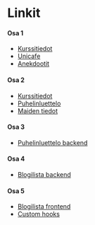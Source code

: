Linkit
===
#### Osa 1
- [Kurssitiedot](https://github.com/S4ndyk-fullstack/kurssitiedot/tree/osa1)
- [Unicafe](https://github.com/S4ndyk-fullstack/unicafe)
- [Anekdootit](https://github.com/S4ndyk-fullstack/anekdootit)
#### Osa 2
- [Kurssitiedot](https://github.com/S4ndyk-fullstack/kurssitiedot/tree/osa2)
- [Puhelinluettelo](https://github.com/S4ndyk-fullstack/puhelinluettelo/tree/osa2)
- [Maiden tiedot](https://github.com/S4ndyk-fullstack/maiden-tiedot)
#### Osa 3
- [Puhelinluettelo backend](https://github.com/S4ndyk-fullstack/puhelinluettelo-backend)
#### Osa 4
- [Blogilista backend](https://github.com/S4ndyk-fullstack/blogilista-backend)
#### Osa 5
- [Blogilista frontend](https://github.com/S4ndyk-fullstack/bloglist-frontend)
- [Custom hooks](https://github.com/S4ndyk-fullstack/custom-hooks)